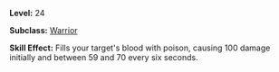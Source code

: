 <!-- TITLE: Skill: Bleeding Slash -->
<!-- SUBTITLE:  -->

**Level:** 24

**Subclass:** [Warrior](warrior)

**Skill Effect:** Fills your target's blood with poison, causing 100 damage initially and between 59 and 70 every six seconds.